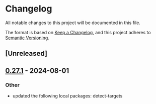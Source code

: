 # Changelog
All notable changes to this project will be documented in this file.

The format is based on [Keep a Changelog](https://keepachangelog.com/en/1.0.0/),
and this project adheres to [Semantic Versioning](https://semver.org/spec/v2.0.0.html).

## [Unreleased]

## [0.27.1](https://github.com/Mu-L/cargo-binstall/compare/binstalk-v0.27.0...binstalk-v0.27.1) - 2024-08-01

### Other
- updated the following local packages: detect-targets
